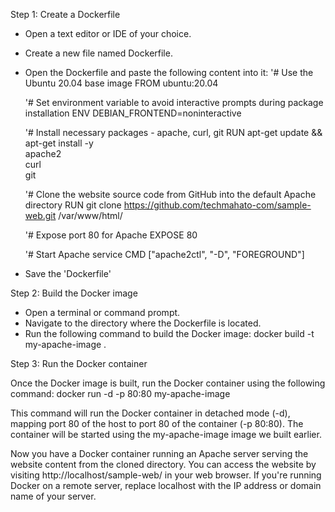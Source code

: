 Step 1: Create a Dockerfile
- Open a text editor or IDE of your choice.
- Create a new file named Dockerfile.
- Open the Dockerfile and paste the following content into it:
    '# Use the Ubuntu 20.04 base image
    FROM ubuntu:20.04

    '# Set environment variable to avoid interactive prompts during package installation
    ENV DEBIAN_FRONTEND=noninteractive

    '# Install necessary packages - apache, curl, git
    RUN apt-get update && apt-get install -y \
        apache2 \
        curl \
        git

    '# Clone the website source code from GitHub into the default Apache directory
    RUN git clone https://github.com/techmahato-com/sample-web.git /var/www/html/

    '# Expose port 80 for Apache
    EXPOSE 80

    '# Start Apache service
    CMD ["apache2ctl", "-D", "FOREGROUND"]

- Save the 'Dockerfile'

Step 2: Build the Docker image

- Open a terminal or command prompt.
- Navigate to the directory where the Dockerfile is located.
- Run the following command to build the Docker image:
    docker build -t my-apache-image .

Step 3: Run the Docker container

Once the Docker image is built, run the Docker container using the following command:
    docker run -d -p 80:80 my-apache-image

This command will run the Docker container in detached mode (-d), mapping port 80 of the host to port 80 of the container (-p 80:80). The container will be started using the my-apache-image image we built earlier.

Now you have a Docker container running an Apache server serving the website content from the cloned directory. You can access the website by visiting http://localhost/sample-web/ in your web browser. If you're running Docker on a remote server, replace localhost with the IP address or domain name of your server.